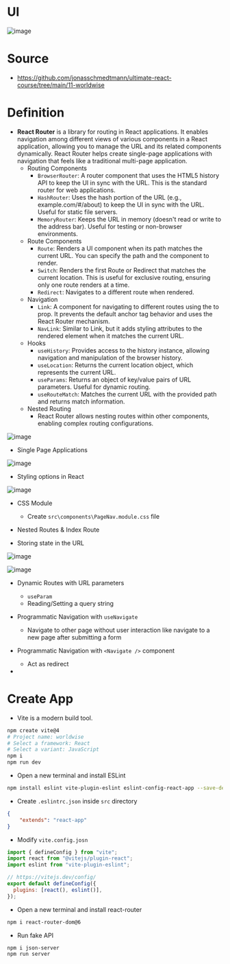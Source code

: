 # UI
![image](https://github.com/ehsan-ebadi/React/assets/64855572/b20628e0-0bfb-4180-a341-d60c768264ae)

# Source
- https://github.com/jonasschmedtmann/ultimate-react-course/tree/main/11-worldwise

# Definition
- **React Router** is a library for routing in React applications. It enables navigation among different views of various components in a React application, allowing you to manage the URL and its related components dynamically. React Router helps create single-page applications with navigation that feels like a traditional multi-page application.
  - Routing Components
    - `BrowserRouter`: A router component that uses the HTML5 history API to keep the UI in sync with the URL. This is the standard router for web applications.
    - `HashRouter`: Uses the hash portion of the URL (e.g., example.com/#/about) to keep the UI in sync with the URL. Useful for static file servers.
    - `MemoryRouter`: Keeps the URL in memory (doesn't read or write to the address bar). Useful for testing or non-browser environments.
  - Route Components
    - `Route`: Renders a UI component when its path matches the current URL. You can specify the path and the component to render.
    - `Switch`: Renders the first Route or Redirect that matches the current location. This is useful for exclusive routing, ensuring only one route renders at a time.
    - `Redirect`: Navigates to a different route when rendered.
  - Navigation
    - `Link`: A component for navigating to different routes using the to prop. It prevents the default anchor tag behavior and uses the React Router mechanism.
    - `NavLink`: Similar to Link, but it adds styling attributes to the rendered element when it matches the current URL.
  - Hooks
    - `useHistory`: Provides access to the history instance, allowing navigation and manipulation of the browser history.
    - `useLocation`: Returns the current location object, which represents the current URL.
    - `useParams`: Returns an object of key/value pairs of URL parameters. Useful for dynamic routing.
    - `useRouteMatch`: Matches the current URL with the provided path and returns match information.
  - Nested Routing
    - React Router allows nesting routes within other components, enabling complex routing configurations. 

![image](https://github.com/ehsan-ebadi/React/assets/64855572/ee5817da-8268-432f-9eb5-9ca3d0c6e45f)

- Single Page Applications

![image](https://github.com/ehsan-ebadi/React/assets/64855572/28009e3d-72a1-4256-bca7-86e291d583b7)

- Styling options in React

![image](https://github.com/ehsan-ebadi/React/assets/64855572/158c9a1b-5b55-47d2-9dbd-d52d03cb72ee)

- CSS Module
  - Create `src\components\PageNav.module.css` file

- Nested Routes & Index Route

- Storing state in the URL

![image](https://github.com/ehsan-ebadi/React/assets/64855572/fc9f4999-e07f-425f-b995-02fc07955bbd)

![image](https://github.com/ehsan-ebadi/React/assets/64855572/58e81692-e78f-43ec-aeee-0b757aede38d)

- Dynamic Routes with URL parameters
  - `useParam`
  - Reading/Setting a query string

- Programmatic Navigation with `useNavigate`
  - Navigate to other page without user interaction like navigate to a new page after submitting a form 

- Programmatic Navigation with `<Navigate />` component
  - Act as redirect 

- 

# Create App
- Vite is a modern build tool.
```bash
npm create vite@4
# Project name: worldwise
# Select a framework: React
# Select a variant: JavaScript
npm i
npm run dev
```

- Open a new terminal and install ESLint
```bash
npm install eslint vite-plugin-eslint eslint-config-react-app --save-dev
```

- Create `.eslintrc.json` inside `src` directory
```json
{
    "extends": "react-app"
}
```

- Modify `vite.config.josn`
```javascript
import { defineConfig } from "vite";
import react from "@vitejs/plugin-react";
import eslint from "vite-plugin-eslint";

// https://vitejs.dev/config/
export default defineConfig({
  plugins: [react(), eslint()],
});
```

- Open a new terminal and install react-router
```bash
npm i react-router-dom@6
```

- Run fake API
```bash
npm i json-server
npm run server 
